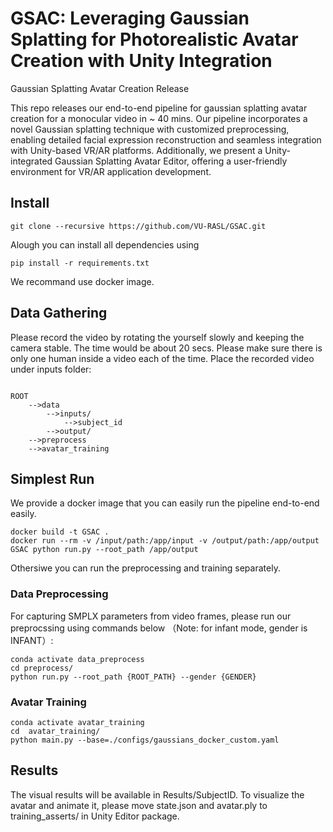 # GSAC: Leveraging Gaussian Splatting for Photorealistic Avatar Creation with Unity Integration
Gaussian Splatting Avatar Creation Release 

This repo releases our end-to-end pipeline for gaussian splatting avatar creation for a monocular video in ~ 40 mins. Our pipeline incorporates a novel Gaussian splatting technique with
customized preprocessing, enabling detailed facial expression reconstruction and seamless integration with Unity-based VR/AR platforms. Additionally, we present a Unity-integrated Gaussian
Splatting Avatar Editor, offering a user-friendly environment for VR/AR application development. 
## Install
~~~
git clone --recursive https://github.com/VU-RASL/GSAC.git
~~~
Alough you can install all dependencies using
~~~
pip install -r requirements.txt
~~~
We recommand use docker image.
## Data Gathering 
Please record the video by rotating the yourself slowly and keeping the camera stable. The time would be about 20 secs. Please make sure there is only one human inside a video each of the time.
Place the recorded video under inputs folder:
~~~

ROOT
    -->data
        -->inputs/
            -->subject_id
        -->output/
    -->preprocess
    -->avatar_training

~~~
## Simplest Run
We provide a docker image that you can easily run the pipeline end-to-end easily.
~~~
docker build -t GSAC .
docker run --rm -v /input/path:/app/input -v /output/path:/app/output GSAC python run.py --root_path /app/output
~~~


Othersiwe you can run the preprocessing and training separately.
### Data Preprocessing 
For capturing SMPLX parameters from video frames, please run our preprocssing using commands below （Note: for infant mode, gender is INFANT）:
~~~
conda activate data_preprocess
cd preprocess/
python run.py --root_path {ROOT_PATH} --gender {GENDER}
~~~
### Avatar Training 
~~~
conda activate avatar_training
cd  avatar_training/
python main.py --base=./configs/gaussians_docker_custom.yaml
~~~
## Results
The visual results will be available in Results/SubjectID. 
To visualize the avatar and animate it, please move state.json and avatar.ply to training_asserts/ in Unity Editor package.
